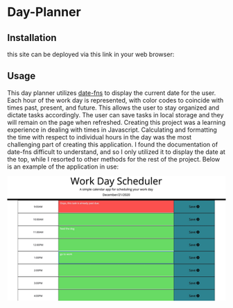 # Day-Planner

## Installation
this site can be deployed via this link in your web browser:


## Usage
This day planner utilizes [date-fns](https://date-fns.org/docs/Getting-Started) to display the current date for the user.  Each hour of the work day is represented, with color codes to coincide with times past, present, and future.  This allows the user to stay organized and dictate tasks accordingly.  The user can save tasks in local storage and they will remain on the page when refreshed. Creating this project was a learning experience in dealing with times in Javascript.  Calculating and formatting the time with respect to individual hours in the day was the most challenging part of creating this application.  I found the documentation of date-fns difficult to understand, and so I only utilized it to display the date at the top, while I resorted to other methods for the rest of the project.
Below is an example of the application in use:

![day planner](assets/images/070DC08B-AEFC-4058-9DA2-4FE2C18CF197.jpeg)




